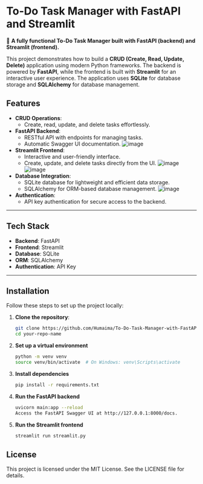 # To-Do Task Manager with FastAPI and Streamlit

🚀 **A fully functional To-Do Task Manager built with FastAPI (backend) and Streamlit (frontend).**

This project demonstrates how to build a **CRUD (Create, Read, Update, Delete)** application using modern Python frameworks. The backend is powered by **FastAPI**, while the frontend is built with **Streamlit** for an interactive user experience. The application uses **SQLite** for database storage and **SQLAlchemy** for database management.

## Features

- **CRUD Operations**:
  - Create, read, update, and delete tasks effortlessly.
- **FastAPI Backend**:
  - RESTful API with endpoints for managing tasks.
  - Automatic Swagger UI documentation.
  ![image](https://github.com/user-attachments/assets/89525e7d-971b-445f-a465-8df6b22d2273)
- **Streamlit Frontend**:
  - Interactive and user-friendly interface.
  - Create, update, and delete tasks directly from the UI.
  ![image](https://github.com/user-attachments/assets/5423f55c-4b9a-412d-abd1-1a6cc401feae)
![image](https://github.com/user-attachments/assets/0e676d62-d291-4a2e-90ec-4ad673f7b2b4)
- **Database Integration**:
  - SQLite database for lightweight and efficient data storage.
  - SQLAlchemy for ORM-based database management.
  ![image](https://github.com/user-attachments/assets/30445292-4fe1-4add-bea1-5efcd82976a7)
- **Authentication**:
  - API key authentication for secure access to the backend.

---

## Tech Stack

- **Backend**: FastAPI
- **Frontend**: Streamlit
- **Database**: SQLite
- **ORM**: SQLAlchemy
- **Authentication**: API Key

---

## Installation

Follow these steps to set up the project locally:

1. **Clone the repository**:
   ```bash
   git clone https://github.com/Humaima/To-Do-Task-Manager-with-FastAPI-and-Streamlit
   cd your-repo-name

2. **Set up a virtual environment**
   ```bash
   python -m venv venv
   source venv/bin/activate  # On Windows: venv\Scripts\activate
3. **Install dependencies**
   ```bash
   pip install -r requirements.txt
4. **Run the FastAPI backend**
   ```bash
   uvicorn main:app --reload
   Access the FastAPI Swagger UI at http://127.0.0.1:8000/docs.
5. **Run the Streamlit frontend**
    ```bash
    streamlit run streamlit.py
## License
This project is licensed under the MIT License. See the LICENSE file for details.
   

